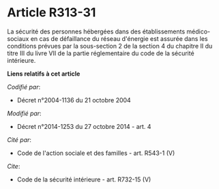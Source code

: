 # Article R313-31

La sécurité des personnes hébergées dans des établissements médico-sociaux en cas de défaillance du réseau d'énergie est
assurée dans les conditions prévues par la sous-section 2 de la section 4 du chapitre II du titre III du livre VII de la
partie réglementaire du code de la sécurité intérieure.

**Liens relatifs à cet article**

_Codifié par_:

  - Décret n°2004-1136 du 21 octobre 2004

_Modifié par_:

  - Décret n°2014-1253 du 27 octobre 2014 - art. 4

_Cité par_:

  - Code de l'action sociale et des familles - art. R543-1 (V)

_Cite_:

  - Code de la sécurité intérieure - art. R732-15 (V)
